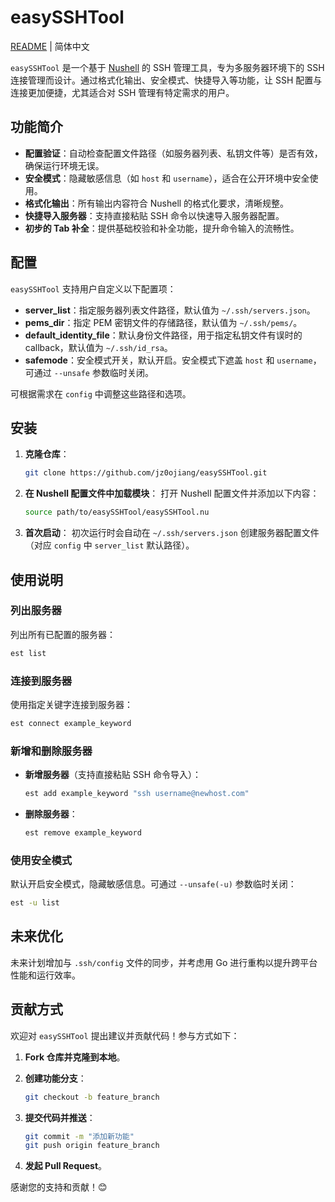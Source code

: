 # easySSHTool

[README](README.md) | 简体中文

`easySSHTool` 是一个基于 [Nushell](https://www.nushell.sh/) 的 SSH 管理工具，专为多服务器环境下的 SSH 连接管理而设计。通过格式化输出、安全模式、快捷导入等功能，让 SSH 配置与连接更加便捷，尤其适合对 SSH 管理有特定需求的用户。

## 功能简介

- **配置验证**：自动检查配置文件路径（如服务器列表、私钥文件等）是否有效，确保运行环境无误。
- **安全模式**：隐藏敏感信息（如 `host` 和 `username`），适合在公开环境中安全使用。
- **格式化输出**：所有输出内容符合 Nushell 的格式化要求，清晰规整。
- **快捷导入服务器**：支持直接粘贴 SSH 命令以快速导入服务器配置。
- **初步的 Tab 补全**：提供基础校验和补全功能，提升命令输入的流畅性。

## 配置

`easySSHTool` 支持用户自定义以下配置项：

- **server_list**：指定服务器列表文件路径，默认值为 `~/.ssh/servers.json`。
- **pems_dir**：指定 PEM 密钥文件的存储路径，默认值为 `~/.ssh/pems/`。
- **default_identity_file**：默认身份文件路径，用于指定私钥文件有误时的 callback，默认值为 `~/.ssh/id_rsa`。
- **safemode**：安全模式开关，默认开启。安全模式下遮盖 `host` 和 `username`，可通过 `--unsafe` 参数临时关闭。

可根据需求在 `config` 中调整这些路径和选项。

## 安装

1. **克隆仓库**：
   
   ```bash
   git clone https://github.com/jz0ojiang/easySSHTool.git
   ```

2. **在 Nushell 配置文件中加载模块**：
   打开 Nushell 配置文件并添加以下内容：
   
   ```bash
   source path/to/easySSHTool/easySSHTool.nu
   ```

3. **首次启动**：
   初次运行时会自动在 `~/.ssh/servers.json` 创建服务器配置文件（对应 `config` 中 `server_list` 默认路径）。

## 使用说明

### 列出服务器

列出所有已配置的服务器：

```bash
est list
```

### 连接到服务器

使用指定关键字连接到服务器：

```bash
est connect example_keyword
```

### 新增和删除服务器

- **新增服务器**（支持直接粘贴 SSH 命令导入）：
  
  ```bash
  est add example_keyword "ssh username@newhost.com"
  ```

- **删除服务器**：
  
  ```bash
  est remove example_keyword
  ```

### 使用安全模式

默认开启安全模式，隐藏敏感信息。可通过 `--unsafe(-u)` 参数临时关闭：

```bash
est -u list
```

## 未来优化

未来计划增加与 `.ssh/config` 文件的同步，并考虑用 Go 进行重构以提升跨平台性能和运行效率。

## 贡献方式

欢迎对 `easySSHTool` 提出建议并贡献代码！参与方式如下：

1. **Fork 仓库并克隆到本地**。

2. **创建功能分支**：
   
   ```bash
   git checkout -b feature_branch
   ```

3. **提交代码并推送**：
   
   ```bash
   git commit -m "添加新功能"
   git push origin feature_branch
   ```

4. **发起 Pull Request**。

感谢您的支持和贡献！😊




